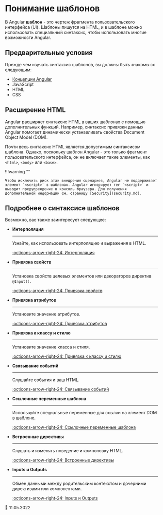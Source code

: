 # Понимание шаблонов

В Angular **шаблон** - это чертеж фрагмента пользовательского интерфейса (UI). Шаблоны пишутся на HTML, и в шаблоне можно использовать специальный синтаксис, чтобы использовать многие возможности Angular.

## Предварительные условия

Прежде чем изучать синтаксис шаблонов, вы должны быть знакомы со следующим:

-   [Концепции Angular](architecture.md)
-   JavaScript
-   HTML
-   CSS

## Расширение HTML

Angular расширяет синтаксис HTML в ваших шаблонах с помощью дополнительных функций. Например, синтаксис привязки данных Angular помогает динамически устанавливать свойства Document Object Model (DOM).

Почти весь синтаксис HTML является допустимым синтаксисом шаблона. Однако, поскольку шаблон Angular - это только фрагмент пользовательского интерфейса, он не включает такие элементы, как `<html>`, `<body>` или `<base>`.

!!!warning ""

    Чтобы исключить риск атак внедрения сценариев, Angular не поддерживает элемент `<script>` в шаблонах. Angular игнорирует тег `<script>` и выводит предупреждение в консоль браузера. Для получения дополнительной информации см. страницу [Security](security.md).

## Подробнее о синтаксисе шаблонов

Возможно, вас также заинтересует следующее:

<div class="grid cards" markdown>

-   **Интерполяция**

    ***

    Узнайте, как использовать интерполяцию и выражения в HTML.

    [:octicons-arrow-right-24: Интерполяция](interpolation.md)

-   **Привязка свойств**

    ***

    Установка свойств целевых элементов или декораторов директив `@Input()`.

    [:octicons-arrow-right-24: Привязка свойств](property-binding.md)

-   **Привязка атрибутов**

    ***

    Установите значение атрибутов.

    [:octicons-arrow-right-24: Привязка атрибутов](attribute-binding.md)

-   **Привязка к классу и стилю**

    ***

    Установите значение класса и стиля.

    [:octicons-arrow-right-24: Привязка к классу и стилю](class-binding.md)

-   **Связывание событий**

    ***

    Слушайте события и ваш HTML.

    [:octicons-arrow-right-24: Связывание событий](event-binding.md)

-   **Ссылочные переменные шаблона**

    ***

    Используйте специальные переменные для ссылки на элемент DOM в шаблоне.

    [:octicons-arrow-right-24: Ссылочные переменные шаблона](template-reference-variables.md)

-   **Встроенные директивы**

    ***

    Слушать и изменять поведение и компоновку HTML.

    [:octicons-arrow-right-24: Встроенные директивы](built-in-directives.md)

-   **Inputs и Outputs**

    ***

    Обмен данными между родительским контекстом и дочерними директивами или компонентами.

    [:octicons-arrow-right-24: Inputs и Outputs](inputs-outputs.md)

</div>

:date: 11.05.2022
